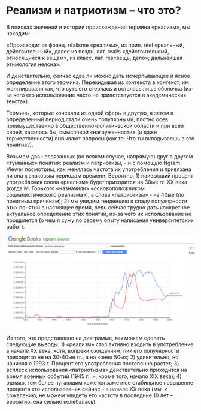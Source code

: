 # Реализм и патриотизм – что это?

В поисках значений и истории происхождения термина «реализм», мы находим:

«Происходит от франц. réalisme «реализм», из прил. réel «реальный, действительный», далее из поздн. лат. realis «действительный, относящийся к вещам», из класс. лат. res«вещь, дело»; дальнейшая этимология неясна».

И действительно, сейчас едва ли можно дать исчерпывающее и ясное определение этого термина. Перекидывая из контекста в контекст, им жонглировали так, что суть его стерлась и осталась лишь оболочка (из-за чего его использование часто не приветствуется в академических текстах).

Термины, которые кочевали из одной сферы в другую, а затем в определенный период стали очень популярными, плотно осев преимущественно в общественно-политической области и при всей своей, казалось бы, смысловой «нагруженности» (и даже торжественности) вызывают вопросы (как то: Что ты вкладываешь в это понятие?). 

Возьмем два несвязанных (во всяком случае, напрямую) друг с другом «туманных» понятия: реализм и патриотизм, - и с помощью Ngram Viewer посмотрим, как менялась частота их употребления и привязана ли она к знаковым периодам времени. Вероятно, 1) наивысший процент употребления слова «реализм» будет приходится на 30ые гг. XX века (когда М. Горького «назначили» «основоположником социалистического реализма»), а слова «патриотизм» - на 40ые (по понятным причинам); 2) мы увидим тенденцию к спаду популярности этих понятий в настоящее время, ведь сейчас трудно дать конкретное актуальное определение этих понятий, из-за чего их использование не поощряется (о чем я сужу по своему опыту написания университетских работ).

![alt text](https://github.com/MariaRostovskaya/Maria/blob/master/%D0%BD-%D0%B3%D1%80%D0%B0%D0%BC%D0%BC%D1%8B.png "Ngram Viewer")

Из того, что представлено на диаграмме, мы можем сделать следующие выводы: 1) «реализм» стал активно входить в употребление в начале XX века, хотя, вопреки ожиданиям, пик его популярности приходится не на 30-40ые гг., а на конец 50ых; 2) удивительно, но начиная с 1993 г. Процент его употребления постепенно растет; 3) всплеск использования «патриотизма» действительно приходится на время военных событий (1945 г., и, кроме того, начало XIX века); 4) однако, тем более пугающим кажется заметное стабильное повышение процента его использования сейчас – в начале XX века (мы, к сожалению, не можем увидеть его частоту в последние 10 лет – вероятно, она сильно колебалась).



